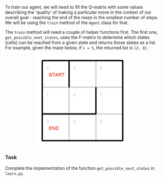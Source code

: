 To train our agent, we will need to fill the Q-matrix with some values describing the 'quality' of making a particular move 
in the context of our overall goal - reaching the end of the maze in the smallest number of steps.
We will be using the `train` method of the `Agent` class for that.

The `train` method will need a couple of helper functions first.
The first one, `get_possible_next_states`, uses the F-matrix to determine which states (cells) can be reached
from a given state and returns those states as a list. 
For example, given the maze below, if `s = 5`, the returned list is `[2, 8]`.

<img src="maze_example.png" width="300">

### Task
Complete the implementation of the function `get_possible_next_states` in `learn.py`.

<style>
img {
  display: block;
  margin-left: auto;
  margin-right: auto;
}
</style>